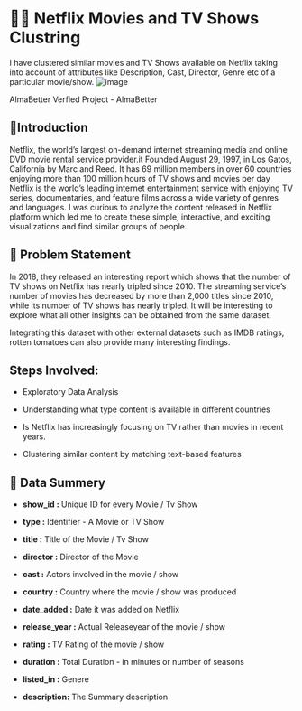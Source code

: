  #   🍿🥤                                                             **Netflix Movies and TV Shows Clustring**
 
I have clustered similar movies and TV Shows available on Netflix taking into account of attributes like Description, Cast, Director, Genre etc of a particular movie/show.
![image](https://user-images.githubusercontent.com/87980985/212687453-28d4d6f1-c6d4-484e-8c0c-615aca0a3afa.png)

  AlmaBetter Verfied Project - AlmaBetter


## **📖Introduction**
Netflix, the world’s largest on-demand internet streaming media and online DVD movie rental service provider.it Founded August 29, 1997, in Los Gatos, California by Marc and Reed. It has 69 million members in over 60 countries enjoying more than 100 million hours of TV shows and movies per day Netflix is the world’s leading internet entertainment service with enjoying TV series, documentaries, and feature films across a wide variety of genres and languages. I was curious to analyze the content released in Netflix platform which led me to create these simple, interactive, and exciting visualizations and find similar groups of people.



## **📖 Problem Statement**
In 2018, they released an interesting report which shows that the number of TV shows on Netflix has nearly tripled since 2010. The streaming service’s number of movies has decreased by more than 2,000 titles since 2010, while its number of TV shows has nearly tripled. It will be interesting to explore what all other insights can be obtained from the same dataset.

Integrating this dataset with other external datasets such as IMDB ratings, rotten tomatoes can also provide many interesting findings.

## **Steps Involved:**

* Exploratory Data Analysis

* Understanding what type content is available in different countries

* Is Netflix has increasingly focusing on TV rather than movies in recent years.

* Clustering similar content by matching text-based features

## **📖 Data Summery**

* **show_id :** Unique ID for every Movie / Tv Show

* **type :** Identifier - A Movie or TV Show

* **title :** Title of the Movie / Tv Show

* **director :** Director of the Movie

* **cast :** Actors involved in the movie / show

* **country :** Country where the movie / show was produced

* **date_added :** Date it was added on Netflix

* **release_year :** Actual Releaseyear of the movie / show

* **rating :** TV Rating of the movie / show

* **duration :** Total Duration - in minutes or number of seasons

* **listed_in :** Genere

* **description:** The Summary description
